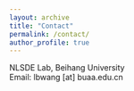 ```yaml
---
layout: archive
title: "Contact"
permalink: /contact/
author_profile: true
---
```

NLSDE Lab, Beihang University<br>
Email: lbwang [at] buaa.edu.cn
